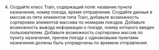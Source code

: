 4.  Создайте  класс  Train,  содержащий  поля:  название  пункта  назначения,  номер  поезда,  время  отправления. 
Создайте данные в массив из пяти элементов типа Train, добавьте возможность сортировки элементов массива по 
номерам поездов. Добавьте возможность вывода информации о поезде, номер которого введен пользователем. 
Добавьте  возможность  сортировки  массив  по  пункту  назначения,  причем  поезда  с  одинаковыми  пунктами 
назначения должны быть упорядочены по времени отправления. 